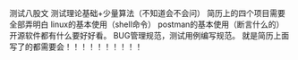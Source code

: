 测试八股文
测试理论基础+少量算法（不知道会不会问）
简历上的四个项目需要全部弄明白
linux的基本使用（shell命令）
postman的基本使用（断言什么的）
开源软件都有什么要好好看。
BUG管理规范，测试用例编写规范。
就是简历上面写了的都需要会！！！！！！！！！！